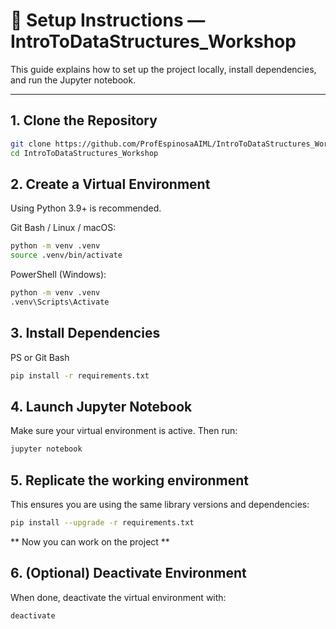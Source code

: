 # 🔧 Setup Instructions — IntroToDataStructures_Workshop

This guide explains how to set up the project locally, install dependencies, and run the Jupyter notebook.  

---

## 1. Clone the Repository
```bash
git clone https://github.com/ProfEspinosaAIML/IntroToDataStructures_Workshop.git
cd IntroToDataStructures_Workshop
```

## 2. Create a Virtual Environment
Using Python 3.9+ is recommended.

Git Bash / Linux / macOS:
```bash
python -m venv .venv
source .venv/bin/activate
```

PowerShell (Windows):
```bash
python -m venv .venv
.venv\Scripts\Activate
```

## 3. Install Dependencies
PS or Git Bash
```bash
pip install -r requirements.txt
```

## 4. Launch Jupyter Notebook
Make sure your virtual environment is active. Then run:
```bash
jupyter notebook
```

## 5. Replicate the working environment
This ensures you are using the same library versions and dependencies:
```bash
pip install --upgrade -r requirements.txt
```

** Now you can work on the project **

## 6. (Optional) Deactivate Environment
When done, deactivate the virtual environment with:
```bash
deactivate
```
